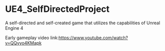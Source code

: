 # UE4_SelfDirectedProject
A self-directed and self-created game that utilizes the capabilities of Unreal Engine 4

Early gameplay video link:https://www.youtube.com/watch?v=QQyyo4KMapk
